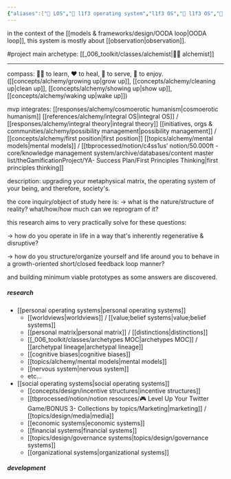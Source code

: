 ```yaml
---
{"aliases":["🌌 LOS","🌌 l1f3 operating system","l1f3 OS","🌌 l1f3 OS","🌌 life operating system","life OS","🌌 life OS","life operating system","L1F3 operating system"],"created in":"2021-12-11T16:51:55-03:00","last tended to":"2024-09-24T16:28:16-03:00","tags":["project","l1f3","alchemy","design","🌱"],"dg-publish":true,"notestage":["🌱"],"created":"2021-12-11T16:51:55.565-03:00","updated":"2025-05-14T19:55:43.771-03:00","readinesslevel":"10%","permalink":"/003-l1-f3/l1f3-operating-system/","dgPassFrontmatter":true}
---
```


in the context of the [[models & frameworks/design/OODA loop\|OODA loop]], this system is mostly about [[observation\|observation]].

#project
main archetype: [[_006_toolkit/classes/alchemist\|🧙‍♂️ alchemist]]

---

compass: 👯‍♂️ to learn, ❤ to heal, 🙏 to serve, 🎉 to enjoy.
([[concepts/alchemy/growing up\|grow up]], [[concepts/alchemy/cleaning up\|clean up]], [[concepts/alchemy/showing up\|show up]], [[concepts/alchemy/waking up\|wake up]])

mvp integrates:
[[responses/alchemy/cosmoerotic humanism\|cosmoerotic humanism]]
[[references/alchemy/integral OS\|integral OS]] / [[responses/alchemy/integral theory\|integral theory]]
[[initiatives, orgs & communities/alchemy/possibility management\|possibility management]] / [[concepts/alchemy/first position\|first position]]
[[topics/alchemy/mental models\|mental models]] / [[tbprocessed/notion/c4ss1us’ notion/50.000ft - core/knowledge management system/archive/databases/content master list/theGamificationProject/YA- Success Plan/First Principles Thinking\|first principles thinking]]

description:
upgrading your metaphysical matrix, the operating system of your being, and therefore, society's.

the core inquiry/object of study here is:
-> what is the nature/structure of reality? what/how/how much can we reprogram of it?

this research aims to very practically solve for these questions:

-> how do you operate in life in a way that's inherently regenerative & disruptive?

-> how do you structure/organize yourself and life around you to behave in a growth-oriented short/closed feedback loop manner?

and building minimum viable prototypes as some answers are discovered.

##### research
- [[personal operating systems\|personal operating systems]]
	- [[worldviews\|worldviews]] / [[value;belief systems\|value;belief systems]]
	- [[personal matrix\|personal matrix]] / [[distinctions\|distinctions]]
	- [[_006_toolkit/classes/archetypes MOC\|archetypes MOC]] / [[archetypal lineage\|archetypal lineage]]
	- [[cognitive biases\|cognitive biases]]
	- [[topics/alchemy/mental models\|mental models]]
	- [[nervous system\|nervous system]]
	- etc...
- [[social operating systems\|social operating systems]]
	- [[concepts/design/incentive structures\|incentive structures]]
	- [[tbprocessed/notion/notion resources/🎮 Level Up Your Twitter Game/BONUS 3- Collections by topics/Marketing\|marketing]] / [[topics/design/media\|media]]
	- [[economic systems\|economic systems]]
	- [[financial systems\|financial systems]]
	- [[topics/design/governance systems\|topics/design/governance systems]]
	- [[organizational systems\|organizational systems]]

##### development
